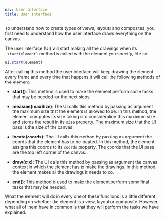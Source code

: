 ```yaml
---
nav: User Interface
title: User Interface
---
```


To understand how to create types of views, layouts and composites, you first need to understand how the user interface draws everything on the canvas.

The user interface (UI) will start making all the drawings when its `.start(element)` method is called with the element you specify, like so:

```javascript
ui.start(element)
```

After calling this method the user interface will keep drawing the element every frame and every time that happens it will call the following methods of the element:

- **start()**: This method is used to make the element perform some tasks that may be needed for the next steps.

- **measure(maxSize)**: The UI calls this method by passing as argument the maximum size that the element is allowed to be. In this method, the element computes its size taking into consideration this maximum size and stores the result in its `size` property. The maximum size that the UI pass is the size of the canvas.

- **locate(coords)**: The UI calls this method by passing as argument the coords that the element has to be located. In this method, the element assigns this coords to its `coords` property. The coords that the UI pass are the top left corner of the canvas.

- **draw(ctx)**: The UI calls this method by passing as argument the canvas context in which the element has to make the drawings. In this method, the element makes all the drawings it needs to do.

- **end()**: This method is used to make the element perform some final tasks that may be needed.

What the element will do in every one of these functions is a little different depending on whether the element is a view, layout or composite. However, what all of them have in common is that they will perform the tasks we have explained.
